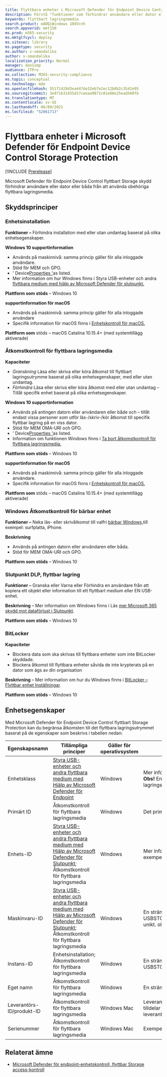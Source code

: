 ```yaml
---
title: Flyttbara enheter i Microsoft Defender för Endpoint Device Control Storage Protection
description: Förstå "funktioner som förhindrar användare eller dator eller både och från att använda obehöriga flyttbara lagringsmedia
keywords: flyttbart lagringsmedia
search.product: eADQiWindows 10XVcnh
search.appverid: met150
ms.prod: m365-security
ms.mktglfcycl: deploy
ms.sitesec: library
ms.pagetype: security
ms.author: v-smandalika
author: v-smandalika
localization_priority: Normal
manager: dansimp
audience: ITPro
ms.collection: M365-security-compliance
ms.topic: conceptual
ms.technology: mde
ms.openlocfilehash: 55171429d3ea447de32eb7e2ec12b8b2c3542e95
ms.sourcegitcommit: 3e971b31435d17ceeaa9871c01e88e25ead560fb
ms.translationtype: MT
ms.contentlocale: sv-SE
ms.lasthandoff: 06/09/2021
ms.locfileid: "52861713"
---
```

# <a name="microsoft-defender-for-endpoint-device-control-removable-storage-protection"></a>Flyttbara enheter i Microsoft Defender för Endpoint Device Control Storage Protection

[!INCLUDE [Prerelease](../includes/prerelease.md)]

Microsoft Defender för Endpoint Device Control flyttbart Storage skydd förhindrar användare eller dator eller båda från att använda obehöriga flyttbara lagringsmedia.

## <a name="protection-policies"></a>Skyddsprinciper

### <a name="device-installation"></a>Enhetsinstallation

**Funktioner –** Förhindra installation med eller utan undantag baserat på olika enhetsegenskaper.

**Windows 10 supportinformation**
- Används på maskinnivå: samma princip gäller för alla inloggade användare.
- Stöd för MEM och GPO.
- ' Device[Properties '](#device-properties)as listed.
- Mer information om hur Windows finns i Styra USB-enheter och andra [flyttbara medium med hjälp av Microsoft Defender för slutpunkt.](control-usb-devices-using-intune.md)

**Plattform som stöds** – Windows 10

**supportinformation för macOS**
- Används på maskinnivå: samma princip gäller för alla inloggade användare
- Specifik information för macOS finns i [Enhetskontroll för macOS.](mac-device-control-overview.md)
 
**Plattform som** stöds – macOS Catalina 10.15.4+ (med systemtillägg aktiverade)

### <a name="removable-storage-access-control"></a>Åtkomstkontroll för flyttbara lagringsmedia

**Kapaciteter**
- *Granskning* Läsa eller skriva eller köra åtkomst till flyttbart lagringsutrymme baserat på olika enhetsegenskaper, med eller utan undantag.
- *Förhindra* Läsa eller skriva eller köra åtkomst med eller utan undantag – Tillåt specifik enhet baserat på olika enhetsegenskaper.

**Windows 10 supportinformation**
- Används på antingen datorn eller användaren eller både och – tillåt endast vissa personer som utför läs-/skriv-/kör åtkomst till specifik flyttbar lagring på en viss dator.
- Stöd för MEM OMA-URI och GPO.
- ' Device[Properties '](#device-properties)as listed.
- Information om funktionen Windows finns i [Ta bort åtkomstkontroll för flyttbara lagringsmedia.](device-control-removable-storage-access-control.md)

**Plattform som stöds** – Windows 10

**supportinformation för macOS**
- Används på maskinnivå: samma princip gäller för alla inloggade användare.
- Specifik information för macOS finns i [Enhetskontroll för macOS.](mac-device-control-overview.md)
 
**Plattform som** stöds – macOS Catalina 10.15.4+ (med systemtillägg aktiverade)

### <a name="windows-portable-device-access-control"></a>Windows Åtkomstkontroll för bärbar enhet

**Funktioner –** Neka läs- eller skrivåtkomst till valfri [bärbar Windows,](/windows-hardware/drivers/portable/)till exempel: surfplatta, iPhone.

**Beskrivning**
- Används på antingen datorn eller användaren eller båda.
- Stöd för MEM OMA-URI och GPO.

**Plattform som stöds** – Windows 10

### <a name="endpoint-dlp-removable-storage"></a>Slutpunkt DLP, flyttbar lagring

**Funktioner –** Granska eller Varna eller Förhindra en användare från att kopiera ett objekt eller information till ett flyttbart medium eller EN USB-enhet.

**Beskrivning** – Mer information om Windows finns i Läs [mer Microsoft 365 skydd mot dataförlust i Slutpunkt](../../compliance/endpoint-dlp-learn-about.md).

**Plattform som stöds** – Windows 10

### <a name="bitlocker"></a>BitLocker 

**Kapaciteter**
- Blockera data som ska skrivas till flyttbara enheter som inte BitLocker skyddade.
- Blockera åtkomst till flyttbara enheter såvida de inte krypterats på en dator som ägs av din organisation
 
**Beskrivning** – Mer information om hur du Windows finns i [BitLocker – Flyttbar enhet Inställningar](/mem/intune/protect/endpoint-security-disk-encryption-profile-settings).

**Plattform som stöds** – Windows 10

## <a name="device-properties"></a>Enhetsegenskaper

Med Microsoft Defender för Endpoint Device Control flyttbart Storage Protection kan du begränsa åtkomsten till det flyttbara lagringsutrymmet baserat på de egenskaper som beskrivs i tabellen nedan:


|Egenskapsnamn  |Tillämpliga principer  |Gäller för operativsystem  |Beskrivning  |
|---------|---------|---------|---------|
|Enhetsklass    |     [Styra USB-enheter och andra flyttbara medium med Hjälp av Microsoft Defender för Endpoint](control-usb-devices-using-intune.md)     |   Windows      |  Mer information om enhets-ID-format finns i [enhetskonfigurationsklassen](/windows-hardware/drivers/install/system-defined-device-setup-classes-available-to-vendors). **Obs!** Enhetsinstallation kan tillämpas på alla enheter, inte bara på flyttbart lagringsutrymme.       |
|Primärt ID   |     Åtkomstkontroll för flyttbara lagringsmedia    |   Windows      |      Det primära ID:t omfattar flyttbart lagringsutrymme och CD/DVD.   |
|Enhets-ID     |  [Styra USB-enheter och andra flyttbara medium med Hjälp av Microsoft Defender för Slutpunkt](control-usb-devices-using-intune.md); Åtkomstkontroll för flyttbara lagringsmedia       |      Windows   |    Mer information om enhets-ID-format finns [i Standard-USB-identifierare,](/windows-hardware/drivers/install/standard-usb-identifiers)till exempel USBSTOR\DISK&VEN_GENERIC&PROD_FLASH_DISK&REV_8.07      |
|Maskinvaru-ID     |     [Styra USB-enheter och andra flyttbara medium med Hjälp av Microsoft Defender för Slutpunkt](control-usb-devices-using-intune.md); Åtkomstkontroll för flyttbara lagringsmedia    |     Windows    |    En sträng som identifieras av enheten i systemet, till exempel USBSTOR\DiskGeneric_Flash_Disk______8.07; **Obs!** Maskinvaru-ID är inte unikt. olika enheter kan ha samma värde.|
|Instans-ID    | Enhetsinstallation; Åtkomstkontroll för flyttbara lagringsmedia     |     Windows    |   En sträng identifierar unikt enheten i systemet, till exempel USBSTOR\DISK&VEN_GENERIC&PROD_FLASH_DISK&REV_8.07\8735B611&0      |
|Eget namn     |     Åtkomstkontroll för flyttbara lagringsmedia    |   Windows      |    En sträng ansluten till enheten, till exempel allmän FLASH USB-enhet     |
|Leverantörs-ID/produkt-ID     |  Åtkomstkontroll för flyttbara lagringsmedia       |   Windows Mac      |     Leverantörs-ID är den fyrsiffriga leverantörskod som USB-kommittéen tilldelar leverantören. Produkt-ID är den fyrsiffriga produktkod som leverantören tilldelar till enheten. Stöd för jokertecken.    |
|Serienummer     |     Åtkomstkontroll för flyttbara lagringsmedia    |      Windows Mac   |     Exempel: <SerialNumberId>002324B534BCB431B000058A</SerialNumberId>    |

## <a name="related-topic"></a>Relaterat ämne

- [Microsoft Defender för endpoint-enhetskontroll, flyttbar Storage access-kontroll](device-control-removable-storage-access-control.md)

